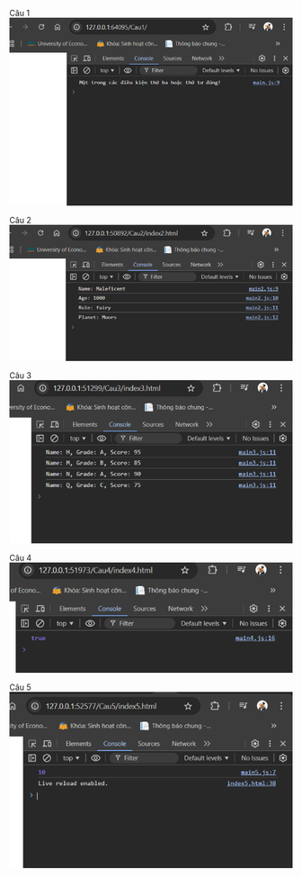 Câu 1
![image alt](https://github.com/thanhmai2604950/MiniPro2/blob/1233aa5f80b4d34fd1ff2efdea12144dacbf9ac1/Readme/Screenshot%202024-12-07%20144231.png?raw=true)

Câu 2
![image alt](https://github.com/thanhmai2604950/MiniPro2/blob/1233aa5f80b4d34fd1ff2efdea12144dacbf9ac1/Readme/Screenshot%202024-12-07%20145642.png?raw=true)

Câu 3
![image alt](https://github.com/thanhmai2604950/MiniPro2/blob/1233aa5f80b4d34fd1ff2efdea12144dacbf9ac1/Readme/Screenshot%202024-12-07%20151031.png?raw=true)

Câu 4
![image alt](https://github.com/thanhmai2604950/MiniPro2/blob/1233aa5f80b4d34fd1ff2efdea12144dacbf9ac1/Readme/Screenshot%202024-12-07%20152526.png)

Câu 5
![image alt](https://github.com/thanhmai2604950/MiniPro2/blob/1233aa5f80b4d34fd1ff2efdea12144dacbf9ac1/Readme/Screenshot%202024-12-07%20153239.png)
